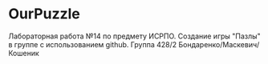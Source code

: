 # OurPuzzle
Лабораторная работа №14 по предмету ИСРПО. Создание игры "Пазлы" в группе с использованием github. Группа 428/2 Бондаренко/Маскевич/Кошеник

